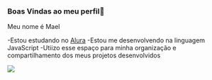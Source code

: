 ### Boas Vindas ao meu perfil👋

Meu nome é Mael

-Estou estudando no [Alura](https://www.alura.com.br)
-Estou me desenvolvendo na linguagem JavaScript
-Utiizo esse espaço para minha organização e compartilhamento dos meus projetos desenvolvidos

![](https://media1.tenor.com/m/5yDCX3zR6Z0AAAAC/batman-batdog.gif)

